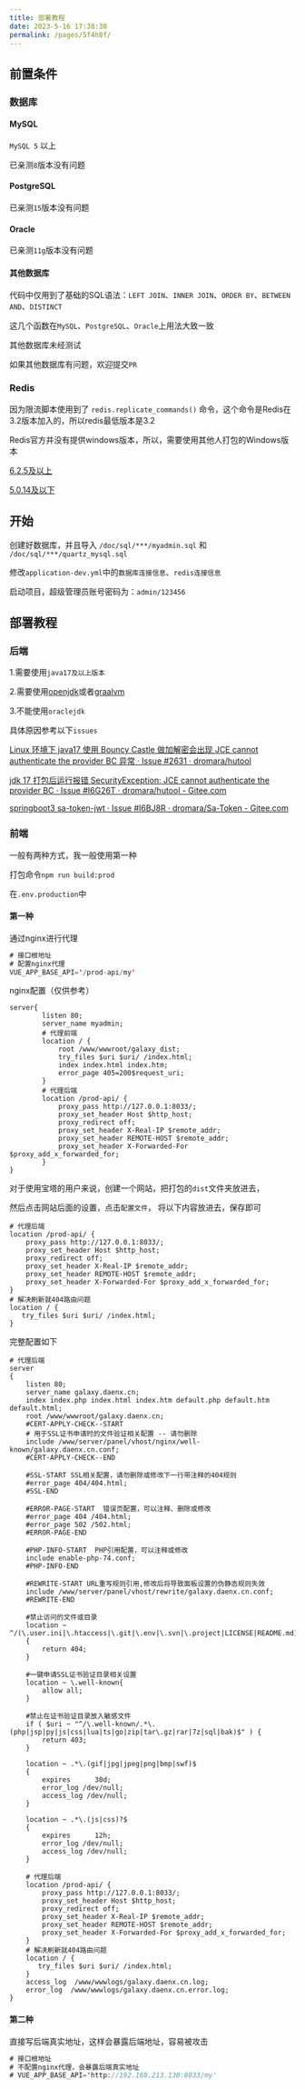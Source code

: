```yaml
---
title: 部署教程
date: 2023-5-16 17:38:38
permalink: /pages/5f4h8f/
---
```


## 前置条件

### 数据库

#### MySQL

`MySQL 5` 以上

已亲测`8`版本没有问题

#### PostgreSQL

已亲测`15`版本没有问题

#### Oracle

已亲测`11g`版本没有问题

#### 其他数据库

代码中仅用到了基础的SQL语法：`LEFT JOIN`、`INNER JOIN`、`ORDER BY`、`BETWEEN AND`、`DISTINCT`

这几个函数在`MySQL`、`PostgreSQL`、`Oracle`上用法大致一致

其他数据库未经测试

如果其他数据库有问题，欢迎提交`PR`

### Redis

因为限流脚本使用到了 `redis.replicate_commands()` 命令，这个命令是Redis在3.2版本加入的，所以redis最低版本是3.2

Redis官方并没有提供windows版本，所以，需要使用其他人打包的Windows版本

[6.2.5及以上](https://github.com/zkteco-home/redis-windows/releases)

[5.0.14及以下](https://github.com/tporadowski/redis/releases)

## 开始

创建好数据库，并且导入 `/doc/sql/***/myadmin.sql` 和 `/doc/sql/***/quartz_mysql.sql`

修改`application-dev.yml`中的`数据库连接信息`、`redis连接信息`

启动项目，超级管理员账号密码为：`admin/123456`

## 部署教程

### 后端

1.需要使用`java17及以上版本`

2.需要使用[openjdk](https://jdk.java.net/archive/)或者[graalvm](https://www.graalvm.org/downloads/)

3.不能使用`oraclejdk`

具体原因参考以下`issues`

[Linux 环境下 java17 使用 Bouncy Castle 做加解密会出现 JCE cannot authenticate the provider BC 异常 · Issue #2631 · dromara/hutool](https://github.com/dromara/hutool/issues/2631)

[jdk 17 打包后运行报错 SecurityException: JCE cannot authenticate the provider BC · Issue #I6G26T · dromara/hutool - Gitee.com](https://gitee.com/dromara/hutool/issues/I6G26T)

[springboot3 sa-token-jwt · Issue #I6BJ8R · dromara/Sa-Token - Gitee.com](https://gitee.com/dromara/sa-token/issues/I6BJ8R)

### 前端

一般有两种方式，我一般使用第一种

打包命令`npm run build:prod`

在`.env.production`中

#### 第一种

通过nginx进行代理

```java
# 接口根地址
# 配置nginx代理
VUE_APP_BASE_API='/prod-api/my'
```

nginx配置（仅供参考）

```nginx
server{
        listen 80;
        server_name myadmin;
        # 代理前端
        location / {
            root /www/wwwroot/galaxy_dist;
            try_files $uri $uri/ /index.html;
            index index.html index.htm;
            error_page 405=200$request_uri;
        }
        # 代理后端
        location /prod-api/ {
            proxy_pass http://127.0.0.1:8033/;
            proxy_set_header Host $http_host;
            proxy_redirect off;
            proxy_set_header X-Real-IP $remote_addr;
            proxy_set_header REMOTE-HOST $remote_addr;
            proxy_set_header X-Forwarded-For $proxy_add_x_forwarded_for;
        }
}
```

对于使用宝塔的用户来说，创建一个网站，把打包的`dist`文件夹放进去，

然后点击网站后面的设置，点击`配置文件`，
将以下内容放进去，保存即可

```nginx
# 代理后端
location /prod-api/ {
    proxy_pass http://127.0.0.1:8033/;
    proxy_set_header Host $http_host;
    proxy_redirect off;
    proxy_set_header X-Real-IP $remote_addr;
    proxy_set_header REMOTE-HOST $remote_addr;
    proxy_set_header X-Forwarded-For $proxy_add_x_forwarded_for;
}
# 解决刷新就404路由问题
location / {
   try_files $uri $uri/ /index.html;
}
```

完整配置如下

```nginx
# 代理后端
server
{
    listen 80;
    server_name galaxy.daenx.cn;
    index index.php index.html index.htm default.php default.htm default.html;
    root /www/wwwroot/galaxy.daenx.cn;
    #CERT-APPLY-CHECK--START
    # 用于SSL证书申请时的文件验证相关配置 -- 请勿删除
    include /www/server/panel/vhost/nginx/well-known/galaxy.daenx.cn.conf;
    #CERT-APPLY-CHECK--END

    #SSL-START SSL相关配置，请勿删除或修改下一行带注释的404规则
    #error_page 404/404.html;
    #SSL-END

    #ERROR-PAGE-START  错误页配置，可以注释、删除或修改
    #error_page 404 /404.html;
    #error_page 502 /502.html;
    #ERROR-PAGE-END

    #PHP-INFO-START  PHP引用配置，可以注释或修改
    include enable-php-74.conf;
    #PHP-INFO-END

    #REWRITE-START URL重写规则引用,修改后将导致面板设置的伪静态规则失效
    include /www/server/panel/vhost/rewrite/galaxy.daenx.cn.conf;
    #REWRITE-END

    #禁止访问的文件或目录
    location ~ ^/(\.user.ini|\.htaccess|\.git|\.env|\.svn|\.project|LICENSE|README.md)
    {
        return 404;
    }

    #一键申请SSL证书验证目录相关设置
    location ~ \.well-known{
        allow all;
    }

    #禁止在证书验证目录放入敏感文件
    if ( $uri ~ "^/\.well-known/.*\.(php|jsp|py|js|css|lua|ts|go|zip|tar\.gz|rar|7z|sql|bak)$" ) {
        return 403;
    }

    location ~ .*\.(gif|jpg|jpeg|png|bmp|swf)$
    {
        expires      30d;
        error_log /dev/null;
        access_log /dev/null;
    }

    location ~ .*\.(js|css)?$
    {
        expires      12h;
        error_log /dev/null;
        access_log /dev/null;
    }
    
    # 代理后端
    location /prod-api/ {
        proxy_pass http://127.0.0.1:8033/;
        proxy_set_header Host $http_host;
        proxy_redirect off;
        proxy_set_header X-Real-IP $remote_addr;
        proxy_set_header REMOTE-HOST $remote_addr;
        proxy_set_header X-Forwarded-For $proxy_add_x_forwarded_for;
    }
    # 解决刷新就404路由问题
    location / {
       try_files $uri $uri/ /index.html;
    }
    access_log  /www/wwwlogs/galaxy.daenx.cn.log;
    error_log  /www/wwwlogs/galaxy.daenx.cn.error.log;
}
```

#### 第二种

直接写后端真实地址，这样会暴露后端地址，容易被攻击

```java
# 接口根地址
# 不配置nginx代理，会暴露后端真实地址
# VUE_APP_BASE_API='http://192.168.213.130:8033/my'
```

